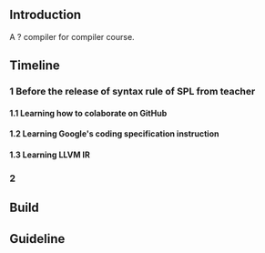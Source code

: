 ## Introduction

A ? compiler for compiler course.

## Timeline

### 1 Before the release of syntax rule of SPL from teacher

#### 1.1 Learning how to colaborate on GitHub

#### 1.2 Learning Google's coding specification instruction

#### 1.3 Learning LLVM IR

### 2

## Build

## Guideline
